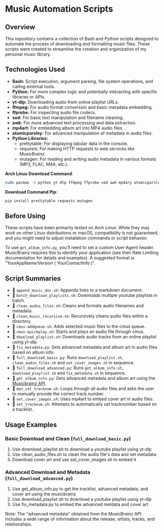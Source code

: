 # Music Automation Scripts

## Overview

This repository contains a collection of Bash and Python scripts designed to automate the process of downloading and formatting music files. These scripts were created to streamline the creation and organization of my personal music library.

## Technologies Used
  * **Bash:** Script execution, argument parsing, file system operations, and calling external tools.
  * **Python:** For more complex logic and potentially interacting with specific libraries or APIs.
  * **yt-dlp:** Downloading audio from online playlist URLs.
  * **ffmpeg:** For audio format conversion and basic metadata embedding.
  * **ffprobe:** For inspecting audio file codecs.
  * **sed:** For basic text manipulation and filename cleaning.
  * **awk:** For more advanced text processing and data extraction.
  * **mp4art:** For embedding album art into MP4 audio files.
  * **atomicparsley:** For advanced manipulation of metadata in audio files.
  * **Python Libraries:** 
    * prettytable: For displaying tabular data in the console.
    * requests: For making HTTP requests to web services like MusicBrainz.
    * mutagen: For reading and writing audio metadata in various formats (MP3, FLAC, M4A, etc.).

**Arch Linux Download Command**: 
```bash
sudo pacman -S python yt-dlp ffmpeg ffprobe sed awk mp4ary atomicparsley
```

**Download Command Pip**: 
```bash
pip install prettytable requests mutagen 
```
## Before Using
These scripts have been primarily tested on Arch Linux. While they may work on other Linux distributions or macOS, compatibility is not guaranteed, and you might need to adjust installation commands or script behavior.

To use `get_album_info.py`, you'll need to set a custom User-Agent header. MusicBrainz requires this to identify your application (see their Rate Limiting documentation for details and examples). A suggested format is "YourAppName/Version ( YourContactInfo )".

## Script Summaries
*  `append_music_doc.sh`: Appends links to a markdown document. 
*  `batch_download_playlists.sh`: Downloads multiple youtube playlists in batch.
*  `clean_audio_files.sh`: Cleans and formats audio filenames and metadata.
*  `clean_music_recursive.sh`: Recursively cleans audio files within a directory.
*  `cmus-addqueue.sh`: Adds selected music files to the cmus queue.
*  `cmus-quickplay.sh`: Starts and plays an audio file through cmus.
*  `download_playlist.sh`: Downloads audio tracks from an online playlist using yt-dlp.
*  `fix_metadata.py`: Sets advanced metadata and album art in audio files based on album info.
*  `full_download_basic.py`: Runs `download_playlist.sh`, `clean_audio_files.sh` and `set_cover_images.sh` in sequence.
*  `full_download_advanced.py`: Runs `get_album_info.sh`, `download_playlist.sh` and `fix_metadata.sh` in sequence.
*  `get_album_info.py`: Gets advanced metadata and album art using the [Musicbrainz API](https://musicbrainz.org/doc/MusicBrainz_API).
*  `man_set_tracknum.sh`: Loops through all audio files and asks the user to manually provide the correct track number.
*  `set_cover_images.sh`: Uses mp4art to embed cover art in audio files. 
*  `set_tracknum.sh`: Attempts to automatically set tracknumber based on a tracklist.

## Usage Examples 

### Basic Download and Clean (`full_download_basic.py`) 
1. Use download_playlist.sh to download a youtube playlist using yt-dlp
2. Use clean_audio_files.sh to clean the audio file's data and set metadata
3. Download cover art and use set_cover_images.sh to embed it

### Advanced Download and Metadata (`full_download_advanced.py`)
1. Use get_album_info.py to get the tracklist, advanced metadata, and cover art using the musicbrainz
2. Use download_playlist.sh to download a youtube playlist using yt-dlp
3. Use fix_metadata.py to embed the advanced metdata and cover art

Note: The "advanced metadata" obtained from the MusicBrainz API includes a wide range of information about the release, artists, tracks, and relationships.
